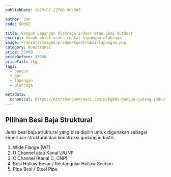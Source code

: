 ```yaml
---
publishDate: 2023-07-22T00:00:00Z

author: Zan
code: GD002

title: Bangun Lapangan Olahraga Indoor atau Semi Outdoor
excerpt: Cocok untuk usaha rental lapangan olahraga
image: ~/assets/images/produk/konstruksi/lapangan.png
category: Konstruksi
price: 35000
priceBefore: 37500
priceTail: /kg
tags:
  - bangun
  - gor
  - lapangan
  - olahraga

metadata:
  canonical: https://mitrabangunkreasi.com/p/bg001-bangun-gudang-industrial
---
```


## Pilihan Besi Baja Struktural

Jenis besi baja struktural yang bisa dipilih untuk digunakan sebagai keperluan struktural dan konstruksi gudang industri.

1. Wide Flange (WF)
2. U Channel atau Kanal U/UNP
3. C Channel (Kanal C, CNP)
4. Besi Hollow Besar / Rectangular Hollow Section
5. Pipa Besi / Steel Pipe